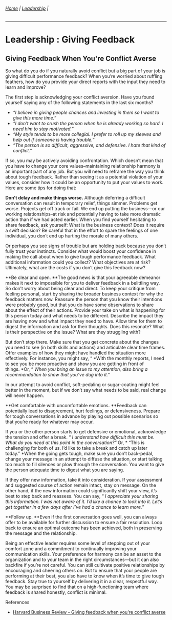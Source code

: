 ###### [Home](https://github.com/RyKaj/Documentation/blob/master/README.md) | [Leadership](https://github.com/RyKaj/Documentation/tree/master/Leadership/README.md) |
------------

# Leadership : Giving Feedback

## Giving Feedback When You're Conflict Averse

So what do you do if you naturally avoid conflict but a big part of your
job is giving difficult performance feedback? When you’re worried about
ruffling feathers, how do you provide your direct reports with the input
they need to learn and improve?

The first step is acknowledging your conflict aversion. Have you found
yourself saying any of the following statements in the last six months?

  - *“I believe in giving people chances and investing in them so I want
    to give this more time.”*
  - *“I don’t want to crush the person when he is already working so
    hard. I need him to stay motivated.”*
  - *“My style tends to be more collegial. I prefer to roll up my
    sleeves and help out if someone is having trouble.”*
  - *“The person is so difficult, aggressive, and defensive. I hate that
    kind of conflict.”*

If so, you may be actively avoiding confrontation. Which doesn’t mean
that you have to change your core values–maintaining relationship
harmony is an important part of any job. But you will need to reframe
the way you think about tough feedback. Rather than seeing it as a
potential violation of your values, consider how it could be an
opportunity to put your values to work. Here are some tips for doing
that:

**Don’t delay and make things worse.** Although deferring a difficult
conversation can result in temporary relief, things simmer. Problems get
worse. Projects get off track or fail. We end up putting the business—or
our working relationships–at risk and potentially having to take more
dramatic action than if we had acted earlier. When you find yourself
hesitating to share feedback, ask yourself: What is the business
context? Does it require a swift decision? Be careful that in the effort
to spare the feelings of one individual, you don’t end up hurting the
morale of many others.

Or perhaps you see signs of trouble but are holding back because you
don’t fully trust your instincts. Consider what would boost your
confidence in making the call about when to give tough performance
feedback. What additional information could you collect? What objectives
are at risk? Ultimately, what are the costs if you don’t give this
feedback now?

**Be clear and open. **The good news is that your agreeable demeanor
makes it next to impossible for you to deliver feedback in a belittling
way. So don’t worry about being clear and direct. To keep your critique
from feeling personal, start by sharing the broader business context for
why the feedback matters now. Reassure the person that you know their
intentions were probably good, but that you do have some observations to
share about the effect of their actions. Provide your take on what is
happening for this person today and what needs to be different. Describe
the impact they are having now and what impact they need to have. Allow
time for them to digest the information and ask for their thoughts. Does
this resonate? What is their perspective on the issue? What are they
struggling with?

But don’t stop there. Make sure that you get concrete about the changes
you need to see (in both skills and actions) and articulate clear time
frames. Offer examples of how they might have handled the situation more
effectively. For instance, you might say, “ *With the monthly reports, I
need to see you be more proactive and show you are getting in front of
things. *Or, “ *When you bring an issue to my attention, also bring a
recommendation to show that you’ve dug into it.”*

In our attempt to avoid conflict, soft-pedaling or sugar-coating might
feel better in the moment, but if we don’t say what needs to be said,
real change will never happen.

**Get comfortable with uncomfortable emotions. **Feedback can
potentially lead to disagreement, hurt feelings, or defensiveness.
Prepare for tough conversations in advance by playing out possible
scenarios so that you’re ready for whatever may occur.

If you or the other person starts to get defensive or emotional,
acknowledge the tension and offer a break. “ *I understand how difficult
this must be. What do you need at this point in the conversation?”* Or,
* “This is challenging for both of us. I’d like to take a break and
catch up later today.” *When the going gets tough, make sure you don’t
back-pedal, change your message in an attempt to diffuse the situation,
or start talking too much to fill silences or plow through the
conversation. You want to give the person adequate time to digest what
you are saying.

If they offer new information, take it into consideration. If your
assessment and suggested course of action remain intact, stay on
message. On the other hand, if the new information could significantly
shift your view, it’s best to step back and reassess. You can say, “ *I
appreciate your sharing this information. I was not aware of it. I’d
like a chance to look into it. Let’s get together in a few days after
I’ve had a chance to learn more.”*

**Follow up. **Even if the first conversation goes well, you can always
offer to be available for further discussion to ensure a fair
resolution. Loop back to ensure an optimal outcome has been achieved,
both in preserving the message and the relationship.

Being an effective leader requires some level of stepping out of your
comfort zone and a commitment to continually improving your
communication skills. Your preference for harmony can be an asset to the
organization and to your team in the right circumstances—but it can also
backfire if you’re not careful. You can still cultivate positive
relationships by encouraging and cheering others on. But to ensure that
your people are performing at their best, you also have to know when
it’s time to give tough feedback. Stay true to yourself by delivering
it in a clear, respectful way. You may be surprised to find that on a
high-functioning team where feedback is shared honestly, conflict is
minimal.

References

  - [Harvard Business Review - Giving feedback when you're conflict averse](https://hbr.org/2015/08/giving-feedback-when-youre-conflict-averse)


